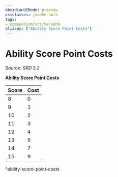```yaml
---
obsidianUIMode: preview
cssclasses: json5e-note
tags:
- compendium/src/5e/xphb
aliases: ["Ability Score Point Costs"]
---
```

# Ability Score Point Costs
*Source: SRD 5.2* 

**Ability Score Point Costs**

| Score | Cost |
|-------|------|
| 8 | 0 |
| 9 | 1 |
| 10 | 2 |
| 11 | 3 |
| 12 | 4 |
| 13 | 5 |
| 14 | 7 |
| 15 | 9 |
^ability-score-point-costs